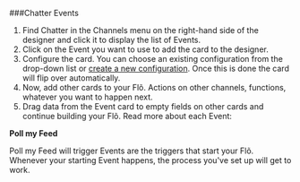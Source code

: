 ###Chatter Events

1. Find Chatter in the Channels menu on the right-hand side of the designer and click it to display the list of Events.
2. Click on the Event you want to use to add the card to the designer. 
3. Configure the card. You can choose an existing configuration from the drop-down list or [create a new configuration](). Once this is done the card will flip over automatically. 
4. Now, add other cards to your Fl&otilde;. Actions on other channels, functions, whatever you want to happen next. 
5. Drag data from the Event card to empty fields on other cards and continue building your Fl&otilde;. Read more about each Event:

**Poll my Feed**

Poll my Feed will trigger Events are the triggers that start your Fl&otilde;. Whenever your starting Event happens, the process you've set up will get to work. 